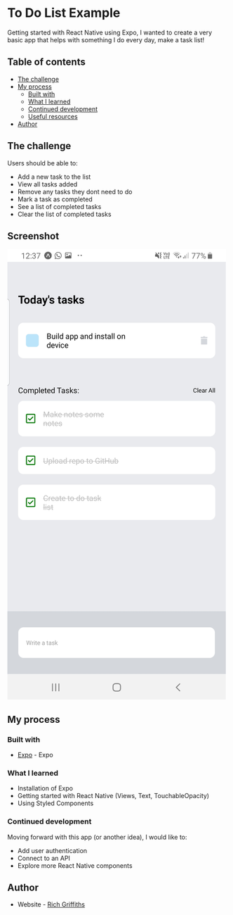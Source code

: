 # To Do List Example

Getting started with React Native using Expo, I wanted to create a very basic app that helps with something I do every day, make a task list!

## Table of contents


- [The challenge](#the-challenge)
- [My process](#my-process)
  - [Built with](#built-with)
  - [What I learned](#what-i-learned)
  - [Continued development](#continued-development)
  - [Useful resources](#useful-resources)
- [Author](#author)

## The challenge

Users should be able to:

- Add a new task to the list
- View all tasks added
- Remove any tasks they dont need to do
- Mark a task as completed
- See a list of completed tasks 
- Clear the list of completed tasks

## Screenshot

![screenshot](Screenshot.jpg)

## My process

### Built with

- [Expo](https://docs.expo.dev/) - Expo

### What I learned

- Installation of Expo 
- Getting started with React Native (Views, Text, TouchableOpacity) 
- Using Styled Components

### Continued development

Moving forward with this app (or another idea), I would like to:

- Add user authentication
- Connect to an API 
- Explore more React Native components

## Author

- Website - [Rich Griffiths](https://richardgriffiths-portfolio.netlify.app/)

